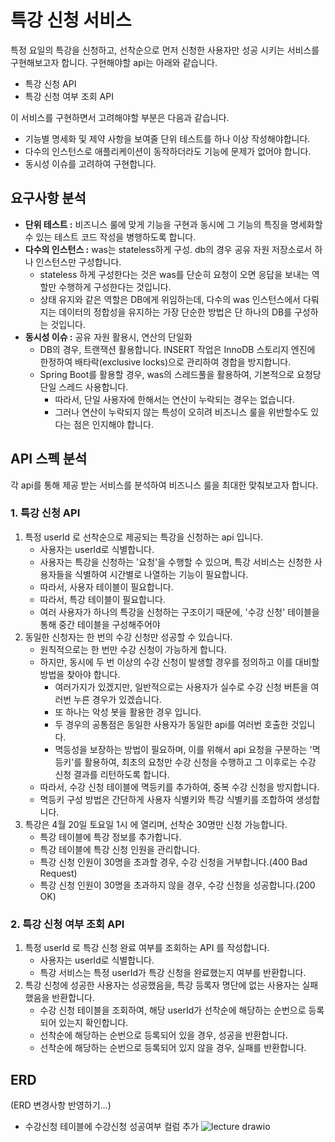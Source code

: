 # 특강 신청 서비스

특정 요일의 특강을 신청하고, 선착순으로 먼저 신청한 사용자만 성공 시키는 서비스를 구현해보고자 합니다. 구현해야할 api는 아래와 같습니다.

- 특강 신청 API
- 특강 신청 여부 조회 API

이 서비스를 구현하면서 고려해야할 부분은 다음과 같습니다.

- 기능별 명세화 및 제약 사항을 보여줄 단위 테스트를 하나 이상 작성해야합니다.
- 다수의 인스턴스로 애플리케이션이 동작하더라도 기능에 문제가 없어야 합니다.
- 동시성 이슈를 고려하여 구현합니다.

## 요구사항 분석

- **단위 테스트 :** 비즈니스 룰에 맞게 기능을 구현과 동시에 그 기능의 특징을 명세화할 수 있는 테스트 코드 작성을 병행하도록 합니다.
- **다수의 인스턴스 :** was는 stateless하게 구성. db의 경우 공유 자원 저장소로서 하나 인스턴스만 구성합니다.
    - stateless 하게 구성한다는 것은 was를 단순히 요청이 오면 응답을 보내는 역할만 수행하게 구성한다는 것입니다.
    - 상태 유지와 같은 역할은 DB에게 위임하는데, 다수의 was 인스턴스에서 다뤄지는 데이터의 정합성을 유지하는 가장 단순한 방법은 단 하나의 DB를 구성하는 것입니다.
- **동시성 이슈 :** 공유 자원 활용시, 연산의 단일화
    - DB의 경우, 트랜잭션 활용합니다. INSERT 작업은 InnoDB 스토리지 엔진에 한정하여 배타락(exclusive locks)으로 관리하여 경합을 방지합니다.
    - Spring Boot를 활용할 경우, was의 스레드풀을 활용하여, 기본적으로 요청당 단일 스레드 사용합니다.
        - 따라서, 단일 사용자에 한해서는 연산이 누락되는 경우는 없습니다.
        - 그러나 연산이 누락되지 않는 특성이 오히려 비즈니스 룰을 위반할수도 있다는 점은 인지해야 합니다.

## API 스펙 분석

각 api를 통해 제공 받는 서비스를 분석하여 비즈니스 룰을 최대한 맞춰보고자 합니다.

### 1. 특강 신청 API

1. 특정 userId 로 선착순으로 제공되는 특강을 신청하는 api 입니다.
    - 사용자는 userId로 식별합니다.
    - 사용자는 특강을 신청하는 '요청'을 수행할 수 있으며, 특강 서비스는 신청한 사용자들을 식별하여 시간별로 나열하는 기능이 필요합니다.
    - 따라서, 사용자 테이블이 필요합니다.
    - 따라서, 특강 테이블이 필요합니다.
    - 여러 사용자가 하나의 특강을 신청하는 구조이기 때문에, '수강 신청' 테이블을 통해 중간 테이블을 구성해주어야
2. 동일한 신청자는 한 번의 수강 신청만 성공할 수 있습니다.
    - 원칙적으로는 한 번만 수강 신청이 가능하게 합니다.
    - 하지만, 동시에 두 번 이상의 수강 신청이 발생할 경우를 정의하고 이를 대비할 방법을 찾아야 합니다.
      - 여러가지가 있겠지만, 일반적으로는 사용자가 실수로 수강 신청 버튼을 여러번 누른 경우가 있겠습니다.
      - 또 하나는 악성 봇을 활용한 경우 입니다.
      - 두 경우의 공통점은 동일한 사용자가 동일한 api를 여러번 호출한 것입니다.
      - 멱등성을 보장하는 방법이 필요하며, 이를 위해서 api 요청을 구분하는 '멱등키'를 활용하여, 최초의 요청만 수강 신청을 수행하고 그 이후로는 수강 신청 결과를 리턴하도록 합니다.
    - 따라서, 수강 신청 테이블에 멱등키를 추가하여, 중복 수강 신청을 방지합니다.
    - 멱등키 구성 방법은 간단하게 사용자 식별키와 특강 식별키를 조합하여 생성합니다.
3. 특강은 4월 20일 토요일 1시 에 열리며, 선착순 30명만 신청 가능합니다.
   - 특강 테이블에 특강 정보를 추가합니다.
   - 특강 테이블에 특강 신청 인원을 관리합니다.
   - 특강 신청 인원이 30명을 초과할 경우, 수강 신청을 거부합니다.(400 Bad Request)
   - 특강 신청 인원이 30명을 초과하지 않을 경우, 수강 신청을 성공합니다.(200 OK)

### 2. 특강 신청 여부 조회 API

1. 특정 userId 로 특강 신청 완료 여부를 조회하는 API 를 작성합니다.
   - 사용자는 userId로 식별합니다.
   - 특강 서비스는 특정 userId가 특강 신청을 완료했는지 여부를 반환합니다.
2. 특강 신청에 성공한 사용자는 성공했음을, 특강 등록자 명단에 없는 사용자는 실패했음을 반환합니다.
   - 수강 신청 테이블을 조회하여, 해당 userId가 선착순에 해당하는 순번으로 등록되어 있는지 확인합니다.
   - 선착순에 해당하는 순번으로 등록되어 있을 경우, 성공을 반환합니다.
   - 선착순에 해당하는 순번으로 등록되어 있지 않을 경우, 실패를 반환합니다.

## ERD
(ERD 변경사항 반영하기...)
- 수강신청 테이블에 수강신청 성공여부 컬럼 추가 
![lecture drawio](https://github.com/wanniDev/lecture-service/assets/81374655/5fa94c19-2619-4363-8d9a-a535b13b90da)

